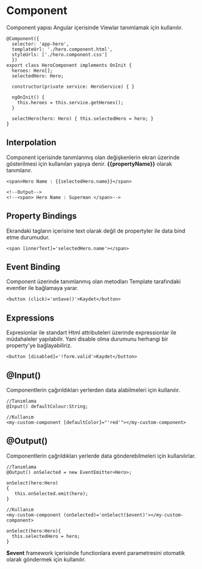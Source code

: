 # Component

Component yapısı Angular içerisinde Viewlar tanımlamak için kullanılır. 

```
@Component({
  selector: 'app-hero',
  templateUrl: './hero.component.html',
  styleUrls: ['./hero.component.css']
  })
export class HeroComponent implements OnInit {
  heroes: Hero[];
  selectedHero: Hero;

  constructor(private service: HeroService) { }

  ngOnInit() {
    this.heroes = this.service.getHeroes();
  }

  selectHero(hero: Hero) { this.selectedHero = hero; }
}
```

## Interpolation

Component içerisinde tanımlanmış olan değişkenlerin ekran üzerinde gösterilmesi için kullanılan yapıya denir. **{{propertyName}}** olarak tanımlanır. 

```
<span>Hero Name : {{selectedHero.name}}</span>

<!--Output-->
<!--<span> Hero Name : Superman </span>-->
```

## Property Bindings

Ekrandaki tagların içerisine text olarak değil de propertyler ile data bind etme durumudur.

 ```
 <span [innerText]='selectedHero.name'></span>
 ```

## Event Binding

Component üzerinde tanımlanmış olan metodları Template tarafındaki eventler ile bağlamaya yarar.

 ```
 <button (click)='onSave()'>Kaydet</button>
 ```

 ## Expressions

 Expresionlar ile standart Html attributeleri üzerinde expressionlar ile müdahaleler yapılabilir. Yani disable olma durumunu herhangi bir property'ye bağlayabiliriz.

 ```
<button [disabled]='!form.valid'>Kaydet</button>
 ```

 ## @Input()

 Componentlerin çağırıldıkları yerlerden data alabilmeleri için kullanılır.

 ```
 //Tanımlama
 @Input() defaultColour:String;

 //Kullanım
 <my-custom-component [defaultColor]="'red'"></my-custom-component>
 ```

 ## @Output()

 Componentlerin çağrıldıkları yerlerde data gönderebilmeleri için kullanılırlar.

  ```
 //Tanımlama
 @Output() onSelected = new EventEmitter<Hero>;

 onSelect(hero:Hero)
 {
     this.onSelected.emit(hero);
 }

 //Kullanım
 <my-custom-component (onSelected)='onSelect($event)'></my-custom-component>

onSelect(hero:Hero){
    this.selectedHero = hero;
}
 ```

 **$event** framework içerisinde functionlara event parametresini otomatik olarak göndermek için kullanılır.
